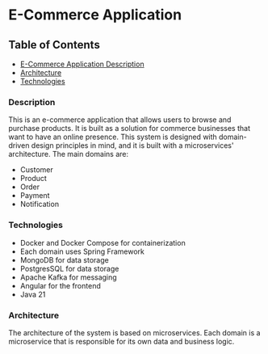 # E-Commerce Application

## Table of Contents

- [E-Commerce Application Description](#description)
- [Architecture](#architecture)
- [Technologies](#technologies)

### Description

This is an e-commerce application that allows users to browse and purchase products.
It is built as a solution for commerce businesses that want to have an online presence.
This system is designed with domain-driven design principles in mind,
and it is built with a microservices' architecture.
The main domains are:

- Customer
- Product
- Order
- Payment
- Notification

### Technologies

- Docker and Docker Compose for containerization
- Each domain uses Spring Framework
- MongoDB for data storage
- PostgresSQL for data storage
- Apache Kafka for messaging
- Angular for the frontend
- Java 21

### Architecture

The architecture of the system is based on microservices.
Each domain is a microservice that is responsible for its own data and business logic.